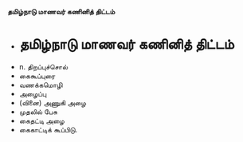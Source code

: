 **தமிழ்நாடு மாணவர் கணினித் திட்டம்**
- # தமிழ்நாடு மாணவர் கணினித் திட்டம்
- n. திறப்புச்சொல்
- கைகூப்புரை
- வணக்கமொழி
- அழைப்பு
- (வினை) அணுகி அழை
- முதலில் பேசு
- கைதட்டி அழை
- கைகாட்டிக் கூப்பிடு.


